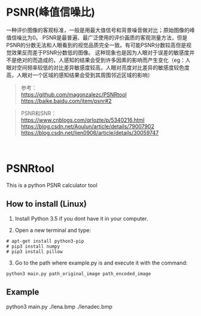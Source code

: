 # PSNR(峰值信噪比)
一种评价图像的客观标准，一般是用最大值信号和背景噪音做对比；原始图像的峰值信噪比为0。
PSNR是最普遍、最广泛使用的评价画质的客观测量方法，但是PSNR的分数无法和人眼看到的视觉品质完全一致。有可能PSNR分数较高但是视觉效果反而差于PSNR分数低的图像。
这种现象也是因为人眼对于误差的敏感度并不是绝对的而造成的，人感知的结果会受到许多因素的影响而产生变化（eg：人眼对空间频率较低的对比差异敏感度较高，人眼对亮度对比差异的敏感度较色度高，人眼对一个区域的感知结果会受到其周围邻近区域的影响）

>参考：<br/>
https://github.com/magonzalezc/PSNRtool    <br/>
https://baike.baidu.com/item/psnr#2


>PSNR和SNR：<br/>
https://www.cnblogs.com/qrlozte/p/5340216.html     <br/>
https://blog.csdn.net/Aoulun/article/details/79007902         <br/>
https://blog.csdn.net/lien0906/article/details/30059747      

<br/>

# PSNRtool

This is a python PSNR calculator tool

## How to install (Linux)

1. Install Python 3.5 if you dont have it in your computer.

2. Open a new terminal and type:

  ```
  # apt-get install python3-pip
  # pip3 install numpy
  # pip3 install pillow
  ```

3. Go to the path where example.py is and execute it with the command:

  ```
  python3 main.py path_original_image path_encoded_image
  ```


## Example

  python3 main.py ./lena.bmp ./lenadec.bmp
